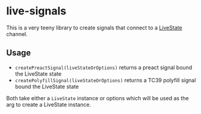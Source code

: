 # live-signals

This is a very teeny library to create signals that connect to a [LiveState](https://github.com/launchscout/live_state) channel.

## Usage

 - `createPreactSignal(liveStateOrOptions)` returns a preact signal bound the LiveState state
 - `createPolyfillSignal(liveStateOrOptions)` returns a TC39 polyfill signal bound the LiveState state

 Both take either a `LiveState` instance or options which will be used as the arg to create a LiveState instance.
